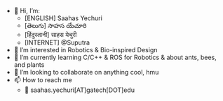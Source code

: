 - 👋 Hi, I’m:
  - [ENGLISH] Saahas Yechuri
  - [తెలుగు] సాహస యేచూరి
  - [हिंदुस्तानी] साहस येचुरी
  - [INTERNET] @Suputra
- 👀 I’m interested in Robotics & Bio-inspired Design
- 🌱 I’m currently learning C/C++ & ROS for Robotics & about ants, bees, and plants
- 💞️ I’m looking to collaborate on anything cool, hmu
- 📫 How to reach me 
  - 📧 saahas.yechuri[AT]gatech[DOT]edu

<!---
Suputra/Suputra is a ✨ special ✨ repository because its `README.md` (this file) appears on your GitHub profile.
You can click the Preview link to take a look at your changes.
--->
